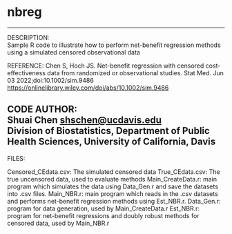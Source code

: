 # nbreg
 ------------------------------------------------------------------------------
DESCRIPTION:    
Sample R code to illustrate how to perform net-benefit regression methods using a simulated censored observational data

REFERENCE:
Chen S, Hoch JS. Net-benefit regression with censored cost-effectiveness data from randomized or observational studies. Stat Med. Jun 03 2022;doi:10.1002/sim.9486
https://onlinelibrary.wiley.com/doi/abs/10.1002/sim.9486

CODE AUTHOR:  
Shuai Chen  <shschen@ucdavis.edu>          
Division of Biostatistics, Department of Public Health Sciences, University of California, Davis     
------------------------------------------------------------------------------

FILES:

Censored_CEdata.csv: The simulated censored data
True_CEdata.csv: The true uncensored data, used to evaluate methods
Main_CreateData.r: main program which simulates the data using Data_Gen.r and save the datasets into .csv files.
Main_NBR.r: main program which reads in the .csv datasets and performs net-benefit regression methods using Est_NBR.r.
Data_Gen.r: program for data generation, used by Main_CreateData.r
Est_NBR.r: program for net-benefit regressions and doubly robust methods for censored data, used by Main_NBR.r
